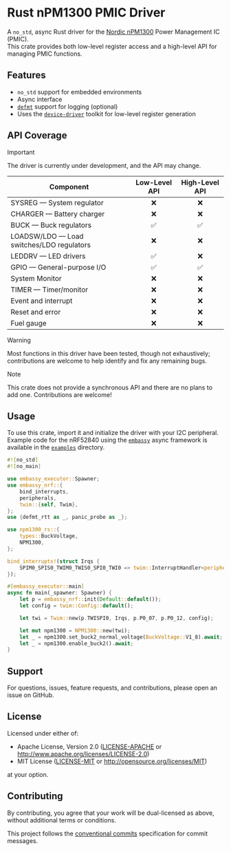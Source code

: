 # Rust nPM1300 PMIC Driver

A `no_std`, async Rust driver for the [Nordic nPM1300](https://www.nordicsemi.com/Products/nPM1300) Power Management IC (PMIC).  
This crate provides both low-level register access and a high-level API for managing PMIC functions.

## Features

- `no_std` support for embedded environments
- Async interface
- [`defmt`](https://github.com/knurling-rs/defmt) support for logging (optional)
- Uses the [`device-driver`](https://docs.rs/device-driver/) toolkit for low-level register generation

## API Coverage

> [!IMPORTANT]
> The driver is currently under development, and the API may change.

| **Component**                             | **Low-Level API** | **High-Level API** |
| ----------------------------------------- | :---------------: | :----------------: |
| SYSREG — System regulator                 |        ❌         |         ❌         |
| CHARGER — Battery charger                 |        ❌         |         ❌         |
| BUCK — Buck regulators                    |        ✅         |         ✅         |
| LOADSW/LDO — Load switches/LDO regulators |        ❌         |         ❌         |
| LEDDRV — LED drivers                      |        ✅         |         ❌         |
| GPIO — General-purpose I/O                |        ✅         |         ✅         |
| System Monitor                            |        ❌         |         ❌         |
| TIMER — Timer/monitor                     |        ❌         |         ❌         |
| Event and interrupt                       |        ❌         |         ❌         |
| Reset and error                           |        ❌         |         ❌         |
| Fuel gauge                                |        ❌         |         ❌         |

> [!WARNING]
> Most functions in this driver have been tested, though not exhaustively; contributions are welcome to help identify and fix any remaining bugs.

> [!NOTE]
> This crate does not provide a synchronous API and there are no plans to add one. Contributions are welcome!

## Usage

To use this crate, import it and initialize the driver with your I2C peripheral. Example code for the nRF52840 using the [`embassy`](https://github.com/embassy-rs/embassy) async framework is available in the [`examples`](examples) directory.

```rust
#![no_std]
#![no_main]

use embassy_executor::Spawner;
use embassy_nrf::{
    bind_interrupts,
    peripherals,
    twim::{self, Twim},
};
use {defmt_rtt as _, panic_probe as _};

use npm1300_rs::{
    types::BuckVoltage,
    NPM1300,
};

bind_interrupts!(struct Irqs {
    SPIM0_SPIS0_TWIM0_TWIS0_SPI0_TWI0 => twim::InterruptHandler<peripherals::TWISPI0>;
});

#[embassy_executor::main]
async fn main(_spawner: Spawner) {
    let p = embassy_nrf::init(Default::default());
    let config = twim::Config::default();

    let twi = Twim::new(p.TWISPI0, Irqs, p.P0_07, p.P0_12, config);

    let mut npm1300 = NPM1300::new(twi);
    let _ = npm1300.set_buck2_normal_voltage(BuckVoltage::V1_8).await;
    let _ = npm1300.enable_buck2().await;
}
```

## Support

For questions, issues, feature requests, and contributions, please open an issue on GitHub.

## License

Licensed under either of:

- Apache License, Version 2.0 ([LICENSE-APACHE](LICENSE-APACHE) or <http://www.apache.org/licenses/LICENSE-2.0>)
- MIT License ([LICENSE-MIT](LICENSE-MIT) or <http://opensource.org/licenses/MIT>)

at your option.

## Contributing

By contributing, you agree that your work will be dual-licensed as above, without additional terms or conditions.

This project follows the [conventional commits](https://www.conventionalcommits.org) specification for commit messages.
